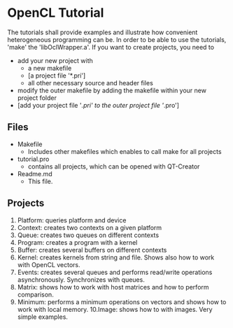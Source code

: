 OpenCL Tutorial
==================

The tutorials shall provide examples and illustrate how convenient heterogeneous programming can be. In order to be able to use the tutorials, 'make' the 'libOclWrapper.a'. If you want to create projects, you need to 

* add your new project with
	* a new makefile
	* [a project file '*.pri']
	* all other necessary source and header files
* modify the outer makefile by adding the makefile within your new project folder
* [add your project file '*.pri' to the outer project file '*.pro']


Files
--------------
* Makefile
	* Includes other makefiles which enables to call make for all projects
* tutorial.pro
	* contains all projects, which can be opened with QT-Creator
* Readme.md
	* This file.


Projects
-------------
1. Platform: queries platform and device
2. Context:  creates two contexts on a given platform
3. Queue:    creates two queues on different contexts
4. Program:  creates a program with a kernel
5. Buffer:   creates several buffers on different contexts
6. Kernel:   creates kernels from string and file. Shows also how to work with OpenCL vectors.
7. Events:   creates several queues and performs read/write operations asynchronously. Synchronizes with queues.
8. Matrix:   shows how to work with host matrices and how to perform comparison.
9. Minimum:  performs a minimum operations on vectors and shows how to work with local memory.
10.Image:    shows how to with images. Very simple examples.
